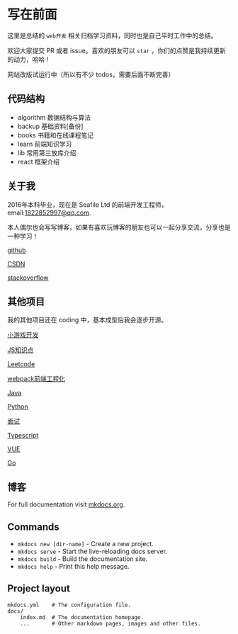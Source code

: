 # 写在前面

这里是总结的 `web开发` 相关归档学习资料，同时也是自己平时工作中的总结。

欢迎大家提交 PR 或者 issue。喜欢的朋友可以 `star` ，你们的点赞是我持续更新的动力，哈哈！

网站改版试运行中（所以有不少 todos，需要后面不断完善）


## 代码结构

- algorithm 数据结构与算法
- backup 基础资料[备份]
- books 书籍和在线课程笔记
- learn 前端知识学习
- lib 常用第三放库介绍
- react 框架介绍


## 关于我

2016年本科毕业，现在是 Seafile Ltd 的前端开发工程师，email:1822852997@qq.com.

本人偶尔也会写写博客，如果有喜欢玩博客的朋友也可以一起分享交流，分享也是一种学习！

[github](https://github.com/Michael18811380328)

[CSDN](https://blog.csdn.net/weixin_41697143)

[stackoverflow](https://stackoverflow.com/users/14245047/michael-an)

## 其他项目

我的其他项目还在 coding 中，基本成型后我会逐步开源。

[小游戏开发](https://github.com/Michael18811380328/game)

[JS知识点](https://github.com/Michael18811380328/HelloJS)

[Leetcode](https://github.com/Michael18811380328/LeetCode)

[webpack前端工程化](https://github.com/Michael18811380328/webpack-babel)

[Java](https://github.com/Michael18811380328/HelloJava)

[Python](https://github.com/Michael18811380328/HelloPython)

[面试](https://github.com/Michael18811380328/interview)

[Typescript](https://github.com/Michael18811380328/HelloTs)

[VUE](https://github.com/Michael18811380328/HelloVUE)

[Go](https://github.com/Michael18811380328/HelloGo)



## 博客

For full documentation visit [mkdocs.org](https://mkdocs.org).

## Commands

* `mkdocs new [dir-name]` - Create a new project.
* `mkdocs serve` - Start the live-reloading docs server.
* `mkdocs build` - Build the documentation site.
* `mkdocs help` - Print this help message.

## Project layout

    mkdocs.yml    # The configuration file.
    docs/
        index.md  # The documentation homepage.
        ...       # Other markdown pages, images and other files.

